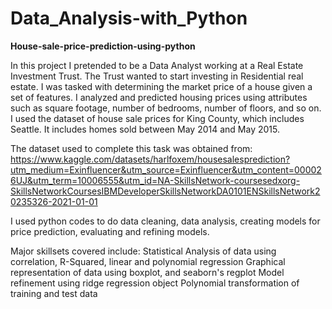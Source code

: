 # Data_Analysis-with_Python

**House-sale-price-prediction-using-python**

In this project I pretended to be a Data Analyst working at a Real Estate Investment Trust. The Trust wanted to start investing in Residential real estate. I was tasked with determining the market price of a house given a set of features. I analyzed and predicted housing prices using attributes such as square footage, number of bedrooms, number of floors, and so on. I used the dataset of house sale prices for King County, which includes Seattle. It includes homes sold between May 2014 and May 2015.

The dataset used to complete this task was obtained from:
https://www.kaggle.com/datasets/harlfoxem/housesalesprediction?utm_medium=Exinfluencer&utm_source=Exinfluencer&utm_content=000026UJ&utm_term=10006555&utm_id=NA-SkillsNetwork-coursesedxorg-SkillsNetworkCoursesIBMDeveloperSkillsNetworkDA0101ENSkillsNetwork20235326-2021-01-01

I used python codes to do data cleaning, data analysis, creating models for price prediction, evaluating and refining models.

Major skillsets covered include:
   Statistical Analysis of data using correlation, R-Squared, linear and polynomial regression
   Graphical representation of data using boxplot, and seaborn's regplot
   Model refinement using ridge regression object
   Polynomial transformation of training and test data
 
 


<!-- Final project for the IBM for Data Analysis module on Data Analysis with Python -->
